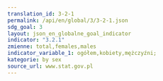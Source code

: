 ```yaml
---
translation_id: 3-2-1
permalink: /api/en/global/3/3-2-1.json
sdg_goal: 3
layout: json_en_globalne_goal_indicator
indicator: "3.2.1"
zmienne: total,females,males
indicator_variable_1: ogółem,kobiety,mężczyźni;
kategorie: by sex
source_url: www.stat.gov.pl
---
```

